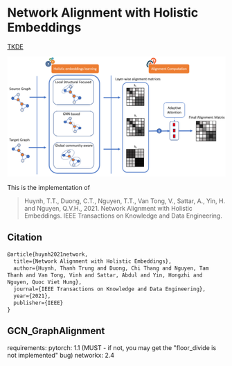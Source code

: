 # Network Alignment with Holistic Embeddings
[TKDE](https://www.computer.org/csdl/journal/tk/5555/01/09507296/1vNfnYDixbO)

![](paper/framework.png)

This is the implementation of
>Huynh, T.T., Duong, C.T., Nguyen, T.T., Van Tong, V., Sattar, A., Yin, H. and Nguyen, Q.V.H., 2021. Network Alignment with Holistic Embeddings. IEEE Transactions on Knowledge and Data Engineering.

## Citation

```
@article{huynh2021network,
  title={Network Alignment with Holistic Embeddings},
  author={Huynh, Thanh Trung and Duong, Chi Thang and Nguyen, Tam Thanh and Van Tong, Vinh and Sattar, Abdul and Yin, Hongzhi and Nguyen, Quoc Viet Hung},
  journal={IEEE Transactions on Knowledge and Data Engineering},
  year={2021},
  publisher={IEEE}
}
```

## GCN_GraphAlignment
requirements:
pytorch: 1.1 (MUST - if not, you may get the "floor_divide is not implemented" bug)
networkx: 2.4
